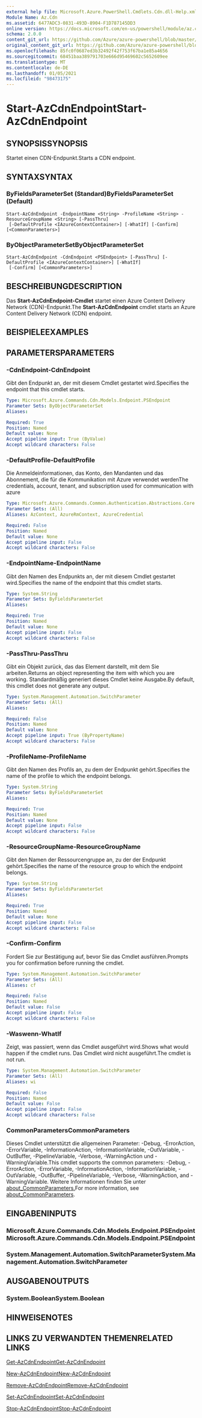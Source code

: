 ```yaml
---
external help file: Microsoft.Azure.PowerShell.Cmdlets.Cdn.dll-Help.xml
Module Name: Az.Cdn
ms.assetid: 6477ADC3-0831-493D-8904-F1D787145DD3
online version: https://docs.microsoft.com/en-us/powershell/module/az.cdn/start-azcdnendpoint
schema: 2.0.0
content_git_url: https://github.com/Azure/azure-powershell/blob/master/src/Cdn/Cdn/help/Start-AzCdnEndpoint.md
original_content_git_url: https://github.com/Azure/azure-powershell/blob/master/src/Cdn/Cdn/help/Start-AzCdnEndpoint.md
ms.openlocfilehash: 85fc0f0687ed3b32492f42f753f67ba1e85a4656
ms.sourcegitcommit: 68451baa389791703e666d95469602c5652609ee
ms.translationtype: MT
ms.contentlocale: de-DE
ms.lasthandoff: 01/05/2021
ms.locfileid: "98473175"
---
```

# <span data-ttu-id="ace0a-101">Start-AzCdnEndpoint</span><span class="sxs-lookup"><span data-stu-id="ace0a-101">Start-AzCdnEndpoint</span></span>

## <span data-ttu-id="ace0a-102">SYNOPSIS</span><span class="sxs-lookup"><span data-stu-id="ace0a-102">SYNOPSIS</span></span>
<span data-ttu-id="ace0a-103">Startet einen CDN-Endpunkt.</span><span class="sxs-lookup"><span data-stu-id="ace0a-103">Starts a CDN endpoint.</span></span>

## <span data-ttu-id="ace0a-104">SYNTAX</span><span class="sxs-lookup"><span data-stu-id="ace0a-104">SYNTAX</span></span>

### <span data-ttu-id="ace0a-105">ByFieldsParameterSet (Standard)</span><span class="sxs-lookup"><span data-stu-id="ace0a-105">ByFieldsParameterSet (Default)</span></span>
```
Start-AzCdnEndpoint -EndpointName <String> -ProfileName <String> -ResourceGroupName <String> [-PassThru]
 [-DefaultProfile <IAzureContextContainer>] [-WhatIf] [-Confirm] [<CommonParameters>]
```

### <span data-ttu-id="ace0a-106">ByObjectParameterSet</span><span class="sxs-lookup"><span data-stu-id="ace0a-106">ByObjectParameterSet</span></span>
```
Start-AzCdnEndpoint -CdnEndpoint <PSEndpoint> [-PassThru] [-DefaultProfile <IAzureContextContainer>] [-WhatIf]
 [-Confirm] [<CommonParameters>]
```

## <span data-ttu-id="ace0a-107">BESCHREIBUNG</span><span class="sxs-lookup"><span data-stu-id="ace0a-107">DESCRIPTION</span></span>
<span data-ttu-id="ace0a-108">Das **Start-AzCdnEndpoint-Cmdlet** startet einen Azure Content Delivery Network (CDN)-Endpunkt.</span><span class="sxs-lookup"><span data-stu-id="ace0a-108">The **Start-AzCdnEndpoint** cmdlet starts an Azure Content Delivery Network (CDN) endpoint.</span></span>

## <span data-ttu-id="ace0a-109">BEISPIELE</span><span class="sxs-lookup"><span data-stu-id="ace0a-109">EXAMPLES</span></span>

## <span data-ttu-id="ace0a-110">PARAMETERS</span><span class="sxs-lookup"><span data-stu-id="ace0a-110">PARAMETERS</span></span>

### <span data-ttu-id="ace0a-111">-CdnEndpoint</span><span class="sxs-lookup"><span data-stu-id="ace0a-111">-CdnEndpoint</span></span>
<span data-ttu-id="ace0a-112">Gibt den Endpunkt an, der mit diesem Cmdlet gestartet wird.</span><span class="sxs-lookup"><span data-stu-id="ace0a-112">Specifies the endpoint that this cmdlet starts.</span></span>

```yaml
Type: Microsoft.Azure.Commands.Cdn.Models.Endpoint.PSEndpoint
Parameter Sets: ByObjectParameterSet
Aliases:

Required: True
Position: Named
Default value: None
Accept pipeline input: True (ByValue)
Accept wildcard characters: False
```

### <span data-ttu-id="ace0a-113">-DefaultProfile</span><span class="sxs-lookup"><span data-stu-id="ace0a-113">-DefaultProfile</span></span>
<span data-ttu-id="ace0a-114">Die Anmeldeinformationen, das Konto, den Mandanten und das Abonnement, die für die Kommunikation mit Azure verwendet werden</span><span class="sxs-lookup"><span data-stu-id="ace0a-114">The credentials, account, tenant, and subscription used for communication with azure</span></span>

```yaml
Type: Microsoft.Azure.Commands.Common.Authentication.Abstractions.Core.IAzureContextContainer
Parameter Sets: (All)
Aliases: AzContext, AzureRmContext, AzureCredential

Required: False
Position: Named
Default value: None
Accept pipeline input: False
Accept wildcard characters: False
```

### <span data-ttu-id="ace0a-115">-EndpointName</span><span class="sxs-lookup"><span data-stu-id="ace0a-115">-EndpointName</span></span>
<span data-ttu-id="ace0a-116">Gibt den Namen des Endpunkts an, der mit diesem Cmdlet gestartet wird.</span><span class="sxs-lookup"><span data-stu-id="ace0a-116">Specifies the name of the endpoint that this cmdlet starts.</span></span>

```yaml
Type: System.String
Parameter Sets: ByFieldsParameterSet
Aliases:

Required: True
Position: Named
Default value: None
Accept pipeline input: False
Accept wildcard characters: False
```

### <span data-ttu-id="ace0a-117">-PassThru</span><span class="sxs-lookup"><span data-stu-id="ace0a-117">-PassThru</span></span>
<span data-ttu-id="ace0a-118">Gibt ein Objekt zurück, das das Element darstellt, mit dem Sie arbeiten.</span><span class="sxs-lookup"><span data-stu-id="ace0a-118">Returns an object representing the item with which you are working.</span></span>
<span data-ttu-id="ace0a-119">Standardmäßig generiert dieses Cmdlet keine Ausgabe.</span><span class="sxs-lookup"><span data-stu-id="ace0a-119">By default, this cmdlet does not generate any output.</span></span>

```yaml
Type: System.Management.Automation.SwitchParameter
Parameter Sets: (All)
Aliases:

Required: False
Position: Named
Default value: None
Accept pipeline input: True (ByPropertyName)
Accept wildcard characters: False
```

### <span data-ttu-id="ace0a-120">-ProfileName</span><span class="sxs-lookup"><span data-stu-id="ace0a-120">-ProfileName</span></span>
<span data-ttu-id="ace0a-121">Gibt den Namen des Profils an, zu dem der Endpunkt gehört.</span><span class="sxs-lookup"><span data-stu-id="ace0a-121">Specifies the name of the profile to which the endpoint belongs.</span></span>

```yaml
Type: System.String
Parameter Sets: ByFieldsParameterSet
Aliases:

Required: True
Position: Named
Default value: None
Accept pipeline input: False
Accept wildcard characters: False
```

### <span data-ttu-id="ace0a-122">-ResourceGroupName</span><span class="sxs-lookup"><span data-stu-id="ace0a-122">-ResourceGroupName</span></span>
<span data-ttu-id="ace0a-123">Gibt den Namen der Ressourcengruppe an, zu der der Endpunkt gehört.</span><span class="sxs-lookup"><span data-stu-id="ace0a-123">Specifies the name of the resource group to which the endpoint belongs.</span></span>

```yaml
Type: System.String
Parameter Sets: ByFieldsParameterSet
Aliases:

Required: True
Position: Named
Default value: None
Accept pipeline input: False
Accept wildcard characters: False
```

### <span data-ttu-id="ace0a-124">-Confirm</span><span class="sxs-lookup"><span data-stu-id="ace0a-124">-Confirm</span></span>
<span data-ttu-id="ace0a-125">Fordert Sie zur Bestätigung auf, bevor Sie das Cmdlet ausführen.</span><span class="sxs-lookup"><span data-stu-id="ace0a-125">Prompts you for confirmation before running the cmdlet.</span></span>

```yaml
Type: System.Management.Automation.SwitchParameter
Parameter Sets: (All)
Aliases: cf

Required: False
Position: Named
Default value: False
Accept pipeline input: False
Accept wildcard characters: False
```

### <span data-ttu-id="ace0a-126">-Waswenn</span><span class="sxs-lookup"><span data-stu-id="ace0a-126">-WhatIf</span></span>
<span data-ttu-id="ace0a-127">Zeigt, was passiert, wenn das Cmdlet ausgeführt wird.</span><span class="sxs-lookup"><span data-stu-id="ace0a-127">Shows what would happen if the cmdlet runs.</span></span>
<span data-ttu-id="ace0a-128">Das Cmdlet wird nicht ausgeführt.</span><span class="sxs-lookup"><span data-stu-id="ace0a-128">The cmdlet is not run.</span></span>

```yaml
Type: System.Management.Automation.SwitchParameter
Parameter Sets: (All)
Aliases: wi

Required: False
Position: Named
Default value: False
Accept pipeline input: False
Accept wildcard characters: False
```

### <span data-ttu-id="ace0a-129">CommonParameters</span><span class="sxs-lookup"><span data-stu-id="ace0a-129">CommonParameters</span></span>
<span data-ttu-id="ace0a-130">Dieses Cmdlet unterstützt die allgemeinen Parameter: -Debug, -ErrorAction, -ErrorVariable, -InformationAction, -InformationVariable, -OutVariable, -OutBuffer, -PipelineVariable, -Verbose, -WarningAction und -WarningVariable.</span><span class="sxs-lookup"><span data-stu-id="ace0a-130">This cmdlet supports the common parameters: -Debug, -ErrorAction, -ErrorVariable, -InformationAction, -InformationVariable, -OutVariable, -OutBuffer, -PipelineVariable, -Verbose, -WarningAction, and -WarningVariable.</span></span> <span data-ttu-id="ace0a-131">Weitere Informationen finden Sie unter [about_CommonParameters.](http://go.microsoft.com/fwlink/?LinkID=113216)</span><span class="sxs-lookup"><span data-stu-id="ace0a-131">For more information, see [about_CommonParameters](http://go.microsoft.com/fwlink/?LinkID=113216).</span></span>

## <span data-ttu-id="ace0a-132">EINGABEN</span><span class="sxs-lookup"><span data-stu-id="ace0a-132">INPUTS</span></span>

### <span data-ttu-id="ace0a-133">Microsoft.Azure.Commands.Cdn.Models.Endpoint.PSEndpoint</span><span class="sxs-lookup"><span data-stu-id="ace0a-133">Microsoft.Azure.Commands.Cdn.Models.Endpoint.PSEndpoint</span></span>

### <span data-ttu-id="ace0a-134">System.Management.Automation.SwitchParameter</span><span class="sxs-lookup"><span data-stu-id="ace0a-134">System.Management.Automation.SwitchParameter</span></span>

## <span data-ttu-id="ace0a-135">AUSGABEN</span><span class="sxs-lookup"><span data-stu-id="ace0a-135">OUTPUTS</span></span>

### <span data-ttu-id="ace0a-136">System.Boolean</span><span class="sxs-lookup"><span data-stu-id="ace0a-136">System.Boolean</span></span>

## <span data-ttu-id="ace0a-137">HINWEISE</span><span class="sxs-lookup"><span data-stu-id="ace0a-137">NOTES</span></span>

## <span data-ttu-id="ace0a-138">LINKS ZU VERWANDTEN THEMEN</span><span class="sxs-lookup"><span data-stu-id="ace0a-138">RELATED LINKS</span></span>

[<span data-ttu-id="ace0a-139">Get-AzCdnEndpoint</span><span class="sxs-lookup"><span data-stu-id="ace0a-139">Get-AzCdnEndpoint</span></span>](./Get-AzCdnEndpoint.md)

[<span data-ttu-id="ace0a-140">New-AzCdnEndpoint</span><span class="sxs-lookup"><span data-stu-id="ace0a-140">New-AzCdnEndpoint</span></span>](./New-AzCdnEndpoint.md)

[<span data-ttu-id="ace0a-141">Remove-AzCdnEndpoint</span><span class="sxs-lookup"><span data-stu-id="ace0a-141">Remove-AzCdnEndpoint</span></span>](./Remove-AzCdnEndpoint.md)

[<span data-ttu-id="ace0a-142">Set-AzCdnEndpoint</span><span class="sxs-lookup"><span data-stu-id="ace0a-142">Set-AzCdnEndpoint</span></span>](./Set-AzCdnEndpoint.md)

[<span data-ttu-id="ace0a-143">Stop-AzCdnEndpoint</span><span class="sxs-lookup"><span data-stu-id="ace0a-143">Stop-AzCdnEndpoint</span></span>](./Stop-AzCdnEndpoint.md)


